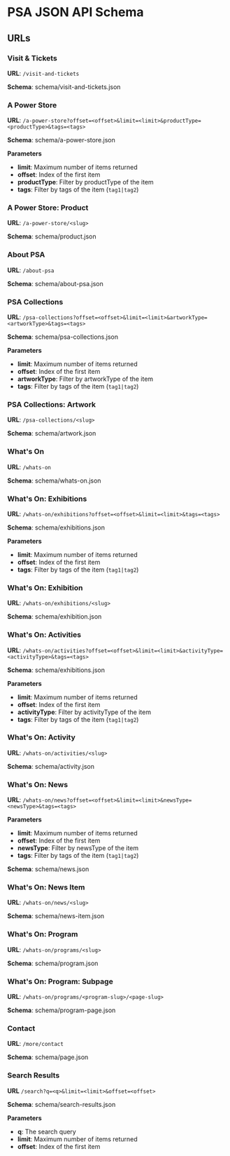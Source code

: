 # PSA JSON API Schema

## URLs

### Visit & Tickets

**URL**: `/visit-and-tickets`
   
**Schema**: schema/visit-and-tickets.json

### A Power Store

**URL**: `/a-power-store?offset=<offset>&limit=<limit>&productType=<productType>&tags=<tags>`

**Schema**: schema/a-power-store.json

**Parameters**
- **limit**: Maximum number of items returned
- **offset**: Index of the first item
- **productType**: Filter by productType of the item
- **tags**: Filter by tags of the item (`tag1|tag2`)

### A Power Store: Product

**URL**: `/a-power-store/<slug>`

**Schema**: schema/product.json

### About PSA

**URL**: `/about-psa`

**Schema**: schema/about-psa.json

### PSA Collections

**URL**: `/psa-collections?offset=<offset>&limit=<limit>&artworkType=<artworkType>&tags=<tags>`

**Schema**: schema/psa-collections.json

**Parameters**
- **limit**: Maximum number of items returned
- **offset**: Index of the first item
- **artworkType**: Filter by artworkType of the item
- **tags**: Filter by tags of the item (`tag1|tag2`)

### PSA Collections: Artwork

**URL**: `/psa-collections/<slug>`

**Schema**: schema/artwork.json

### What's On

**URL**: `/whats-on`

**Schema**: schema/whats-on.json

### What's On: Exhibitions

**URL**: `/whats-on/exhibitions?offset=<offset>&limit=<limit>&tags=<tags>`

**Schema**: schema/exhibitions.json

**Parameters**
- **limit**: Maximum number of items returned
- **offset**: Index of the first item
- **tags**: Filter by tags of the item (`tag1|tag2`)

### What's On: Exhibition

**URL**: `/whats-on/exhibitions/<slug>`

**Schema**: schema/exhibition.json

### What's On: Activities

**URL**: `/whats-on/activities?offset=<offset>&limit=<limit>&activityType=<activityType>&tags=<tags>`

**Schema**: schema/exhibitions.json

**Parameters**
- **limit**: Maximum number of items returned
- **offset**: Index of the first item
- **activityType**: Filter by activityType of the item
- **tags**: Filter by tags of the item (`tag1|tag2`)

### What's On: Activity

**URL**: `/whats-on/activities/<slug>`

**Schema**: schema/activity.json

### What's On: News

**URL**: `/whats-on/news?offset=<offset>&limit=<limit>&newsType=<newsType>&tags=<tags>`

**Parameters**
- **limit**: Maximum number of items returned
- **offset**: Index of the first item
- **newsType**: Filter by newsType of the item
- **tags**: Filter by tags of the item (`tag1|tag2`)

**Schema**: schema/news.json

### What's On: News Item

**URL**: `/whats-on/news/<slug>`

**Schema**: schema/news-item.json

### What's On: Program

**URL**: `/whats-on/programs/<slug>`

**Schema**: schema/program.json

### What's On: Program: Subpage

**URL**: `/whats-on/programs/<program-slug>/<page-slug>`

**Schema**: schema/program-page.json

### Contact

**URL**: `/more/contact`

**Schema**: schema/page.json

### Search Results

**URL** `/search?q=<q>&limit=<limit>&offset=<offset>`

**Schema**: schema/search-results.json

**Parameters**
- **q**: The search query
- **limit**: Maximum number of items returned
- **offset**: Index of the first item
